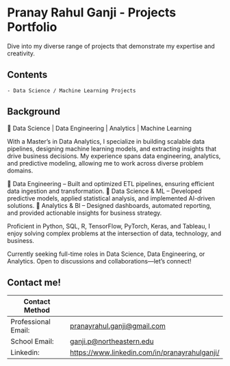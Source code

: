 # Pranay Rahul Ganji - Projects Portfolio
Dive into my diverse range of projects that demonstrate my expertise and creativity.

## Contents
    - Data Science / Machine Learning Projects

## Background

🚀 Data Science | Data Engineering | Analytics | Machine Learning

With a Master’s in Data Analytics, I specialize in building scalable data pipelines, designing machine learning models, and extracting insights that drive business decisions. My experience spans data engineering, analytics, and predictive modeling, allowing me to work across diverse problem domains.

🔹 Data Engineering – Built and optimized ETL pipelines, ensuring efficient data ingestion and transformation.
🔹 Data Science & ML – Developed predictive models, applied statistical analysis, and implemented AI-driven solutions.
🔹 Analytics & BI – Designed dashboards, automated reporting, and provided actionable insights for business strategy.

Proficient in Python, SQL, R, TensorFlow, PyTorch, Keras, and Tableau, I enjoy solving complex problems at the intersection of data, technology, and business.

Currently seeking full-time roles in Data Science, Data Engineering, or Analytics. Open to discussions and collaborations—let’s connect!

## Contact me!

| Contact Method        |                                            |
| ----------------------| ------------------------------------------ |
| Professional Email:   | pranayrahul.ganji@gmail.com                   |
| School Email:         | ganji.p@northeastern.edu             |
| Linkedin:             | https://www.linkedin.com/in/pranayrahulganji/  |
